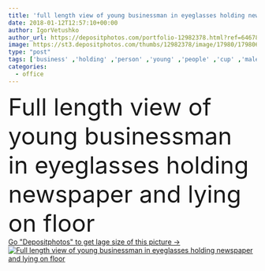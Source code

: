 ```yaml
---
title: 'full length view of young businessman in eyeglasses holding newspaper and lying on floor'
date: 2018-01-12T12:57:10+00:00
author: IgorVetushko
author_url: https://depositphotos.com/portfolio-12982378.html?ref=64678756
image: https://st3.depositphotos.com/thumbs/12982378/image/17980/179806066/api_thumb_450.jpg?forcejpeg=true
type: "post"
tags: ['business' ,'holding' ,'person' ,'young' ,'people' ,'cup' ,'male' ,'man' ,'european' ,'coffee' ,'drink' ,'style' ,'fashion' ,'lying' ,'newspaper' ,'stylish' ,'businessman' ,'floor' ,'alone' ,'eyeglasses' ,'handsome' ,'fashionable' ,'copy space' ,'office supplies' ,'Full Length' ,'Smart Casual' ,'Caucasian Man' ,'smart suit' ]
categories: 
  - office
---
```

<div aling="center">
            <font size="60"> Full length view of young businessman in eyeglasses holding newspaper and lying on floor</font>   
</div>
<div>
    <a href='https://st3.depositphotos.com/thumbs/12982378/image/17980/179806066/api_thumb_450.jpg?forcejpeg=true?ref=64678756' target=_blank > Go "Depositphotos" to get lage size of this picture ->
        <img href='https://st3.depositphotos.com/thumbs/12982378/image/17980/179806066/api_thumb_450.jpg?forcejpeg=true?ref=64678756' src='https://st3.depositphotos.com/12982378/17980/i/950/depositphotos_179806066-stock-photo-full-length-view-young-businessman.jpg?forcejpeg=true' alt='Full length view of young businessman in eyeglasses holding newspaper and lying on floor' >
    </a>
</div>
